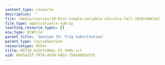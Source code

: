 ```yaml
---
content_type: resource
description: ''
file: /media/courses/18-01sc-single-variable-calculus-fall-2010/6843a25f7078de59b6b275be88b5af55_MIT18_01SCF10Rec_53_300k.srt
file_type: application/x-subrip
learning_resource_types: []
ocw_type: OCWFile
parent_title: 'Session 72: Trig Substitution'
parent_type: CourseSection
resourcetype: Other
title: MIT18_01SCF10Rec_53_300k.srt
uid: 6843a25f-7078-de59-b6b2-75be88b5af55
---
```

